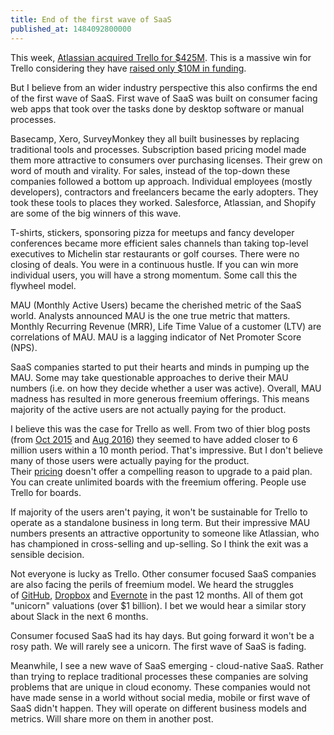 ```yaml
---
title: End of the first wave of SaaS
published_at: 1484092800000
---
```


This week, [Atlassian acquired Trello for $425M](https://techcrunch.com/2017/01/09/atlassian-acquires-trello/). This is a massive win for Trello considering they have [raised only $10M in funding](https://techcrunch.com/2017/01/09/atlassian-acquires-trello/).

But I believe from an wider industry perspective this also confirms the end of the first wave of SaaS. First wave of SaaS was built on consumer facing web apps that took over the tasks done by desktop software or manual processes.

Basecamp, Xero, SurveyMonkey they all built businesses by replacing traditional tools and processes. Subscription based pricing model made them more attractive to consumers over purchasing licenses. Their grew on word of mouth and virality. For sales, instead of the top-down these companies followed a bottom up approach. Individual employees (mostly developers), contractors and freelancers became the early adopters. They took these tools to places they worked. Salesforce, Atlassian, and Shopify are some of the big winners of this wave.

T-shirts, stickers, sponsoring pizza for meetups and fancy developer conferences became more efficient sales channels than taking top-level executives to Michelin star restaurants or golf courses. There were no closing of deals. You were in a continuous hustle. If you can win more individual users, you will have a strong momentum. Some call this the flywheel model.

MAU (Monthly Active Users) became the cherished metric of the SaaS world. Analysts announced MAU is the one true metric that matters. Monthly Recurring Revenue (MRR), Life Time Value of a customer (LTV) are correlations of MAU. MAU is a lagging indicator of Net Promoter Score (NPS).

SaaS companies started to put their hearts and minds in pumping up the MAU. Some may take questionable approaches to derive their MAU numbers (i.e. on how they decide whether a user was active). Overall, MAU madness has resulted in more generous freemium offerings. This means majority of the active users are not actually paying for the product.

I believe this was the case for Trello as well. From two of thier blog posts (from [Oct 2015](http://blog.trello.com/wahooo-free-gold-for-our-10-million-users) and [Aug 2016](https://www.laktek.com/2017/01/11/end-of-the-first-wave-of-saas/)) they seemed to have added closer to 6 million users within a 10 month period. That's impressive. But I don't believe many of those users were actually paying for the product. Their [pricing](https://trello.com/pricing) doesn't offer a compelling reason to upgrade to a paid plan. You can create unlimited boards with the freemium offering. People use Trello for boards.

If majority of the users aren't paying, it won't be sustainable for Trello to operate as a standalone business in long term. But their impressive MAU numbers presents an attractive opportunity to someone like Atlassian, who has championed in cross-selling and up-selling. So I think the exit was a sensible decision.

Not everyone is lucky as Trello. Other consumer focused SaaS companies are also facing the perils of freemium model. We heard the struggles of [GitHub](https://www.bloomberg.com/news/articles/2016-12-15/github-is-building-a-coder-s-paradise-it-s-not-coming-cheap), [Dropbox](http://www.businessinsider.com/cost-cutting-at-dropbox-and-silicon-valley-startups-2016-5) and [Evernote](http://www.businessinsider.com/evernote-is-in-deep-trouble-2015-10) in the past 12 months. All of them got "unicorn" valuations (over $1 billion). I bet we would hear a similar story about Slack in the next 6 months.

Consumer focused SaaS had its hay days. But going forward it won't be a rosy path. We will rarely see a unicorn. The first wave of SaaS is fading.

Meanwhile, I see a new wave of SaaS emerging - cloud-native SaaS. Rather than trying to replace traditional processes these companies are solving problems that are unique in cloud economy. These companies would not have made sense in a world without social media, mobile or first wave of SaaS didn't happen. They will operate on different business models and metrics. Will share more on them in another post.
